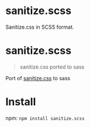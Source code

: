 # sanitize.scss
Sanitize.css in SCSS format.
# sanitize.scss
> sanitize.css ported to sass

Port of [sanitize.css](https://github.com/csstools/sanitize.css) to sass

# Install
npm:
```npm install sanitize.scss```
